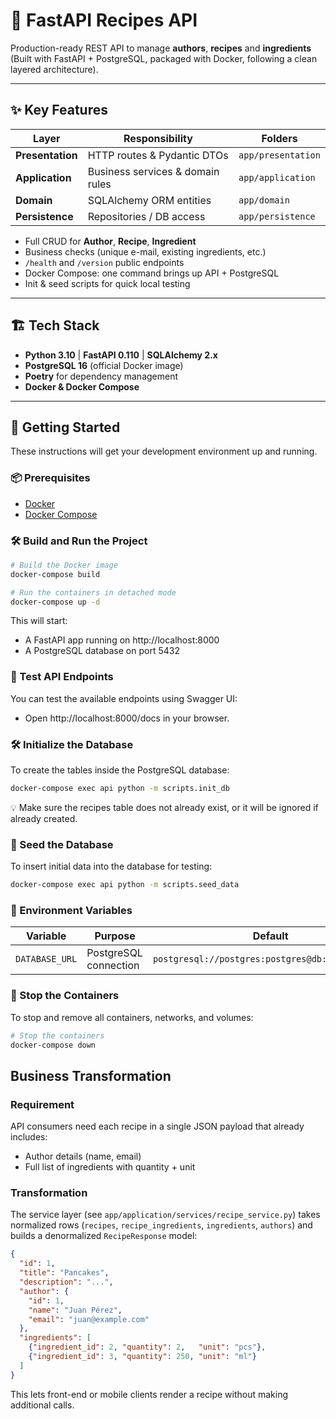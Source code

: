 # 🍲 FastAPI Recipes API

Production-ready REST API to manage **authors**, **recipes** and **ingredients**  
(Built with FastAPI + PostgreSQL, packaged with Docker, following a clean layered architecture).

---

## ✨ Key Features

| Layer | Responsibility | Folders |
|-------|----------------|---------|
| **Presentation** | HTTP routes & Pydantic DTOs | `app/presentation` |
| **Application**  | Business services & domain rules | `app/application` |
| **Domain**       | SQLAlchemy ORM entities | `app/domain` |
| **Persistence**  | Repositories / DB access | `app/persistence` |

* Full CRUD for **Author**, **Recipe**, **Ingredient**  
* Business checks (unique e-mail, existing ingredients, etc.)  
* `/health` and `/version` public endpoints  
* Docker Compose: one command brings up API + PostgreSQL  
* Init & seed scripts for quick local testing

---

## 🏗 Tech Stack

* **Python 3.10** | **FastAPI 0.110** | **SQLAlchemy 2.x**  
* **PostgreSQL 16** (official Docker image)  
* **Poetry** for dependency management  
* **Docker & Docker Compose**

---

## 🚀 Getting Started

These instructions will get your development environment up and running.

### 📦 Prerequisites

- [Docker](https://www.docker.com/)
- [Docker Compose](https://docs.docker.com/compose/)

### 🛠️ Build and Run the Project

```bash
# Build the Docker image
docker-compose build

# Run the containers in detached mode
docker-compose up -d

```

This will start:

- A FastAPI app running on http://localhost:8000
- A PostgreSQL database on port 5432

### 🧪 Test API Endpoints

You can test the available endpoints using Swagger UI:

- Open http://localhost:8000/docs in your browser.


### 🛠️ Initialize the Database

To create the tables inside the PostgreSQL database:

```bash
docker-compose exec api python -m scripts.init_db
```

💡 Make sure the recipes table does not already exist, or it will be ignored if already created.




### 🌱 Seed the Database

To insert initial data into the database for testing:

```bash
docker-compose exec api python -m scripts.seed_data
```


### 🔧 Environment Variables


| Variable       | Purpose                            | Default                                          |
| -------------- | ---------------------------------- | ------------------------------------------------ |
| `DATABASE_URL` | PostgreSQL connection              | `postgresql://postgres:postgres@db:5432/recipes` |


### 🛑 Stop the Containers

To stop and remove all containers, networks, and volumes:

```bash
# Stop the containers
docker-compose down
```



## Business Transformation

### Requirement
API consumers need each recipe in a single JSON payload that already includes:
* Author details (name, email)
* Full list of ingredients with quantity + unit

### Transformation
The service layer (see `app/application/services/recipe_service.py`)
takes normalized rows (`recipes`, `recipe_ingredients`, `ingredients`,
`authors`) and builds a denormalized `RecipeResponse` model:

```json
{
  "id": 1,
  "title": "Pancakes",
  "description": "...",
  "author": {
    "id": 1,
    "name": "Juan Pérez",
    "email": "juan@example.com"
  },
  "ingredients": [
    {"ingredient_id": 2, "quantity": 2,   "unit": "pcs"},
    {"ingredient_id": 3, "quantity": 250, "unit": "ml"}
  ]
}
```

This lets front-end or mobile clients render a recipe without making additional calls.


